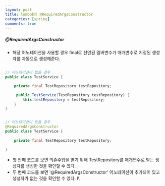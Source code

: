 ```yaml
---
layout: post
title: lombok의 @RequiredArgsConstructor
categories: [spring]
comments: true
---
```


##### @RequiredArgsConstructor
- 해당 어노테이션을 사용할 경우 final로 선언된 멤버변수가 매개변수로 지정된 생성자를 자동으로 생성해준다.

``` java

// 어노테이션이 없을 경우
public class TestService {

    private final TestRepository testRepository;

     public TestService(TestRepository testRepository) {
        this.testRepository = testRepository;
    }
}

```

``` java

// 어노테이션이 있을 경우
@RequiredArgsConstructor
public class TestService {
    
    private final TestRepository testRepository;

}

```

- 첫 번째 코드를 보면 의존주입을 받기 위해 TestRepository를 매개변수로 받는 생성자를 생성한 것을 확인할 수 있다.
- 두 번째 코드를 보면 '@RequiredArgsConstructor' 어노테이션이 추가되어 있고 생성자가 없는 것을 확인할 수 있다. l\


  
